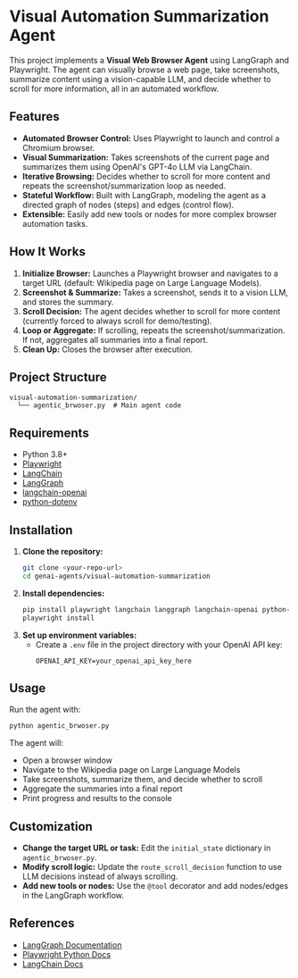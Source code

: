 # Visual Automation Summarization Agent

This project implements a **Visual Web Browser Agent** using LangGraph and Playwright. The agent can visually browse a web page, take screenshots, summarize content using a vision-capable LLM, and decide whether to scroll for more information, all in an automated workflow.

## Features
- **Automated Browser Control:** Uses Playwright to launch and control a Chromium browser.
- **Visual Summarization:** Takes screenshots of the current page and summarizes them using OpenAI's GPT-4o LLM via LangChain.
- **Iterative Browsing:** Decides whether to scroll for more content and repeats the screenshot/summarization loop as needed.
- **Stateful Workflow:** Built with LangGraph, modeling the agent as a directed graph of nodes (steps) and edges (control flow).
- **Extensible:** Easily add new tools or nodes for more complex browser automation tasks.

## How It Works
1. **Initialize Browser:** Launches a Playwright browser and navigates to a target URL (default: Wikipedia page on Large Language Models).
2. **Screenshot & Summarize:** Takes a screenshot, sends it to a vision LLM, and stores the summary.
3. **Scroll Decision:** The agent decides whether to scroll for more content (currently forced to always scroll for demo/testing).
4. **Loop or Aggregate:** If scrolling, repeats the screenshot/summarization. If not, aggregates all summaries into a final report.
5. **Clean Up:** Closes the browser after execution.

## Project Structure
```
visual-automation-summarization/
  └── agentic_brwoser.py  # Main agent code
```

## Requirements
- Python 3.8+
- [Playwright](https://playwright.dev/python/)
- [LangChain](https://python.langchain.com/)
- [LangGraph](https://github.com/langchain-ai/langgraph)
- [langchain-openai](https://python.langchain.com/docs/integrations/llms/openai)
- [python-dotenv](https://pypi.org/project/python-dotenv/)

## Installation
1. **Clone the repository:**
   ```sh
   git clone <your-repo-url>
   cd genai-agents/visual-automation-summarization
   ```
2. **Install dependencies:**
   ```sh
   pip install playwright langchain langgraph langchain-openai python-dotenv
   playwright install
   ```
3. **Set up environment variables:**
   - Create a `.env` file in the project directory with your OpenAI API key:
     ```env
     OPENAI_API_KEY=your_openai_api_key_here
     ```

## Usage
Run the agent with:
```sh
python agentic_brwoser.py
```

The agent will:
- Open a browser window
- Navigate to the Wikipedia page on Large Language Models
- Take screenshots, summarize them, and decide whether to scroll
- Aggregate the summaries into a final report
- Print progress and results to the console

## Customization
- **Change the target URL or task:** Edit the `initial_state` dictionary in `agentic_brwoser.py`.
- **Modify scroll logic:** Update the `route_scroll_decision` function to use LLM decisions instead of always scrolling.
- **Add new tools or nodes:** Use the `@tool` decorator and add nodes/edges in the LangGraph workflow.

## References
- [LangGraph Documentation](https://www.langchain.com/resources)
- [Playwright Python Docs](https://playwright.dev/python/)
- [LangChain Docs](https://python.langchain.com/)